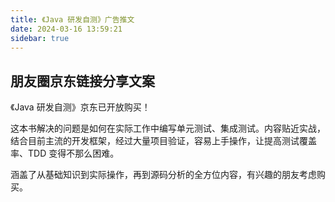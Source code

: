 ```yaml
---
title: 《Java 研发自测》广告推文
date: 2024-03-16 13:59:21
sidebar: true
---
```



## 朋友圈京东链接分享文案

《Java 研发自测》京东已开放购买！

这本书解决的问题是如何在实际工作中编写单元测试、集成测试。内容贴近实战，结合目前主流的开发框架，经过大量项目验证，容易上手操作，让提高测试覆盖率、TDD 变得不那么困难。

涵盖了从基础知识到实际操作，再到源码分析的全方位内容，有兴趣的朋友考虑购买。
